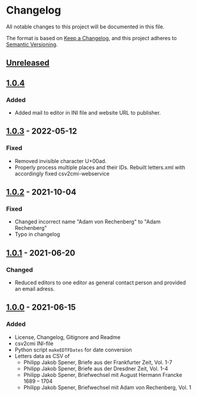 # Changelog

All notable changes to this project will be documented in this file.

The format is based on [Keep a Changelog](https://keepachangelog.com/en/1.0.0/), and this project adheres to [Semantic Versioning](https://semver.org/spec/v2.0.0.html).

## [Unreleased]

## [1.0.4]

### Added

- Added mail to editor in INI file and website URL to publisher.

## [1.0.3] - 2022-05-12

### Fixed

- Removed invisible character U+00ad.
- Properly process multiple places and their IDs. Rebuilt letters.xml with accordingly fixed csv2cmi-webservice

## [1.0.2] - 2021-10-04

### Fixed

- Changed incorrect name "Adam von Rechenberg" to "Adam Rechenberg"
- Typo in changelog

## [1.0.1] - 2021-06-20

### Changed

- Reduced editors to one editor as general contact person and provided an email adress.

## [1.0.0] - 2021-06-15

### Added

- License, Changelog, Gitignore and Readme
- csv2cmi INI-file
- Python script `makeEDTFDates` for date conversion
- Letters data as CSV of
  - Philipp Jakob Spener, Briefe aus der Frankfurter Zeit, Vol. 1-7
  - Philipp Jakob Spener, Briefe aus der Dresdner Zeit, Vol. 1-4
  - Philipp Jakob Spener, Briefwechsel mit August Hermann Francke 1689 – 1704
  - Philipp Jakob Spener, Briefwechsel mit Adam von Rechenberg, Vol. 1

[Unreleased]: https://github.com/saw-leipzig/cmif-spener/compare/1.0.4...HEAD
[1.0.4]: https://github.com/saw-leipzig/cmif-spener/compare/1.0.3...1.0.4
[1.0.3]: https://github.com/saw-leipzig/cmif-spener/compare/1.0.2...1.0.3
[1.0.2]: https://github.com/saw-leipzig/cmif-spener/compare/1.0.1...1.0.2
[1.0.1]: https://github.com/saw-leipzig/cmif-spener/compare/1.0.0...1.0.1
[1.0.0]: https://github.com/saw-leipzig/cmif-spener/releases/tag/1.0.0

